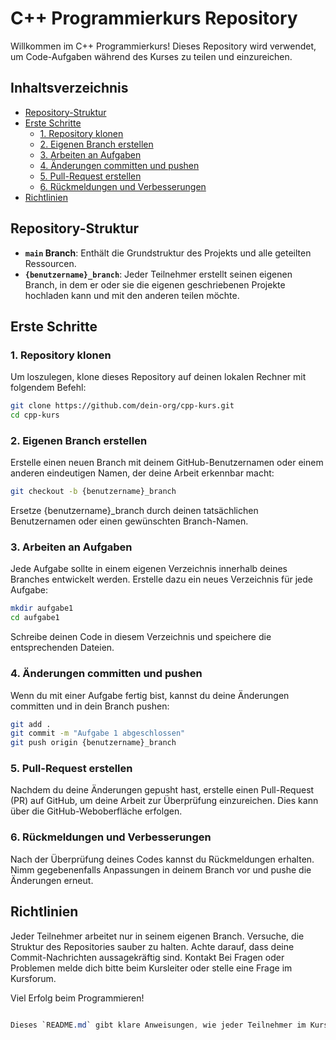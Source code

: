 # C++ Programmierkurs Repository

Willkommen im C++ Programmierkurs! Dieses Repository wird verwendet, um Code-Aufgaben während des Kurses zu teilen und einzureichen.

## Inhaltsverzeichnis
- [Repository-Struktur](#Repository-Struktur)
- [Erste Schritte](#Erste-Schritte)
  - [1. Repository klonen](#1-Repository-klonen)
  - [2. Eigenen Branch erstellen](#2-Eigenen-Branch-erstellen)
  - [3. Arbeiten an Aufgaben](#3-Arbeiten-an-Aufgaben)
  - [4. Änderungen committen und pushen](#4-Änderungen-committen-und-pushen)
  - [5. Pull-Request erstellen](#5-Pull-Request-erstellen)
  - [6. Rückmeldungen und Verbesserungen](#6-Rückmeldungen-und-Verbesserungen)
- [Richtlinien](#Richtlinien)

## Repository-Struktur

- **`main` Branch**: Enthält die Grundstruktur des Projekts und alle geteilten Ressourcen.
- **`{benutzername}_branch`**: Jeder Teilnehmer erstellt seinen eigenen Branch, in dem er oder sie die eigenen geschriebenen Projekte hochladen kann und mit den anderen teilen möchte.

## Erste Schritte

### 1. Repository klonen
Um loszulegen, klone dieses Repository auf deinen lokalen Rechner mit folgendem Befehl:

```bash
git clone https://github.com/dein-org/cpp-kurs.git
cd cpp-kurs
```

### 2. Eigenen Branch erstellen
Erstelle einen neuen Branch mit deinem GitHub-Benutzernamen oder einem anderen eindeutigen Namen, der deine Arbeit erkennbar macht:

```bash
git checkout -b {benutzername}_branch
```
Ersetze {benutzername}_branch durch deinen tatsächlichen Benutzernamen oder einen gewünschten Branch-Namen.

### 3. Arbeiten an Aufgaben
Jede Aufgabe sollte in einem eigenen Verzeichnis innerhalb deines Branches entwickelt werden. Erstelle dazu ein neues Verzeichnis für jede Aufgabe:

```bash
mkdir aufgabe1
cd aufgabe1
```
Schreibe deinen Code in diesem Verzeichnis und speichere die entsprechenden Dateien.

### 4. Änderungen committen und pushen
Wenn du mit einer Aufgabe fertig bist, kannst du deine Änderungen committen und in dein Branch pushen:

```bash
git add .
git commit -m "Aufgabe 1 abgeschlossen"
git push origin {benutzername}_branch
```

### 5. Pull-Request erstellen
Nachdem du deine Änderungen gepusht hast, erstelle einen Pull-Request (PR) auf GitHub, um deine Arbeit zur Überprüfung einzureichen. Dies kann über die GitHub-Weboberfläche erfolgen.

### 6. Rückmeldungen und Verbesserungen
Nach der Überprüfung deines Codes kannst du Rückmeldungen erhalten. Nimm gegebenenfalls Anpassungen in deinem Branch vor und pushe die Änderungen erneut.

## Richtlinien
Jeder Teilnehmer arbeitet nur in seinem eigenen Branch.
Versuche, die Struktur des Repositories sauber zu halten.
Achte darauf, dass deine Commit-Nachrichten aussagekräftig sind.
Kontakt
Bei Fragen oder Problemen melde dich bitte beim Kursleiter oder stelle eine Frage im Kursforum.

Viel Erfolg beim Programmieren!

```css

Dieses `README.md` gibt klare Anweisungen, wie jeder Teilnehmer im Kurs sein eigenes Arbeitsumfeld in einem eigenen Branch organisiert und seinen Code korrekt einreicht.
```

